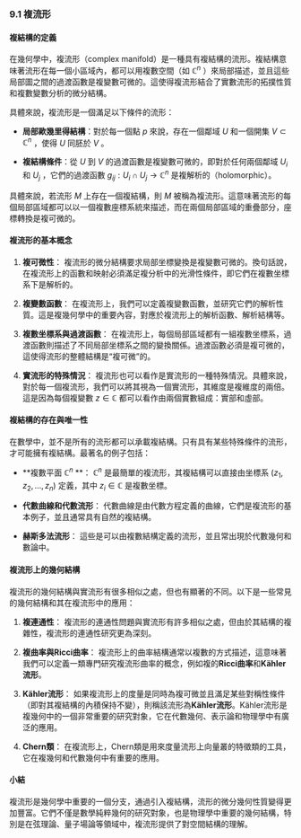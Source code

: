 ### 9.1 複流形

#### 複結構的定義

在幾何學中，複流形（complex manifold）是一種具有複結構的流形。複結構意味著流形在每一個小區域內，都可以用複數空間（如  $`\mathbb{C}^n`$ ）來局部描述，並且這些局部圖之間的過渡函數是複變數可微的。這使得複流形結合了實數流形的拓撲性質和複數變數分析的微分結構。

具體來說，複流形是一個滿足以下條件的流形：

- **局部歐幾里得結構**：對於每一個點  $`p`$  來說，存在一個鄰域  $`U`$  和一個開集  $`V \subset \mathbb{C}^n`$ ，使得  $`U`$  同胚於  $`V`$ 。
  
- **複結構條件**：從  $`U`$  到  $`V`$  的過渡函數是複變數可微的，即對於任何兩個鄰域  $`U_i`$  和  $`U_j`$  ，它們的過渡函數  $`g_{ij}: U_i \cap U_j \to \mathbb{C}^n`$  是複解析的（holomorphic）。

具體來說，若流形  $`M`$  上存在一個複結構，則  $`M`$  被稱為複流形。這意味著流形的每個局部區域都可以以一個複數座標系統來描述，而在兩個局部區域的重疊部分，座標轉換是複可微的。

#### 複流形的基本概念

1. **複可微性**：
   複流形的微分結構要求局部坐標變換是複變數可微的。換句話說，在複流形上的函數和映射必須滿足複分析中的光滑性條件，即它們在複數坐標系下是解析的。

2. **複變數函數**：
   在複流形上，我們可以定義複變數函數，並研究它們的解析性質。這是複幾何學中的重要內容，對應於複流形上的解析函數、解析結構等。

3. **複數坐標系與過渡函數**：
   在複流形上，每個局部區域都有一組複數坐標系，過渡函數則描述了不同局部坐標系之間的變換關係。過渡函數必須是複可微的，這使得流形的整體結構是“複可微”的。

4. **實流形的特殊情況**：
   複流形也可以看作是實流形的一種特殊情況。具體來說，對於每一個複流形，我們可以將其視為一個實流形，其維度是複維度的兩倍。這是因為每個複變數  $`z \in \mathbb{C}`$  都可以看作由兩個實數組成：實部和虛部。

#### 複結構的存在與唯一性

在數學中，並不是所有的流形都可以承載複結構。只有具有某些特殊條件的流形，才可能擁有複結構。最著名的例子包括：

- **複數平面  $`\mathbb{C}^n`$ **：
    $`\mathbb{C}^n`$  是最簡單的複流形，其複結構可以直接由坐標系  $`(z_1, z_2, \dots, z_n)`$  定義，其中  $`z_i \in \mathbb{C}`$  是複數坐標。

- **代數曲線和代數流形**：
   代數曲線是由代數方程定義的曲線，它們是複流形的基本例子，並且通常具有自然的複結構。

- **赫斯多法流形**：
   這些是可以由複數結構定義的流形，並且常出現於代數幾何和數論中。

#### 複流形上的幾何結構

複流形的幾何結構與實流形有很多相似之處，但也有顯著的不同。以下是一些常見的幾何結構和其在複流形中的應用：

1. **複連通性**：
   複流形的連通性問題與實流形有許多相似之處，但由於其結構的複雜性，複流形的連通性研究更為深刻。

2. **複曲率與Ricci曲率**：
   複流形上的曲率結構通常以複數的方式描述，這意味著我們可以定義一類專門研究複流形曲率的概念，例如複的**Ricci曲率**和**Kähler流形**。

3. **Kähler流形**：
   如果複流形上的度量是同時為複可微並且滿足某些對稱性條件（即對其複結構的內積保持不變），則稱該流形為**Kähler流形**。Kähler流形是複幾何中的一個非常重要的研究對象，它在代數幾何、表示論和物理學中有廣泛的應用。

4. **Chern類**：
   在複流形上，Chern類是用來度量流形上向量叢的特徵類的工具，它在複幾何和代數幾何中有重要的應用。

#### 小結

複流形是幾何學中重要的一個分支，通過引入複結構，流形的微分幾何性質變得更加豐富。它們不僅是數學純粹幾何的研究對象，也是物理學中重要的幾何結構，特別是在弦理論、量子場論等領域中，複流形提供了對空間結構的理解。